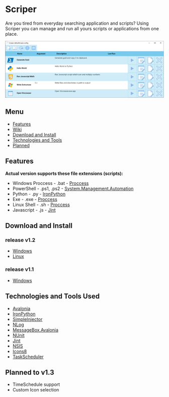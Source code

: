 # Scriper
Are you tired from everyday searching application and scripts? Using Scriper you can manage and run all yours scripts or applications from one place.

![Scriper Example](/Images/scriper.png)

## Menu
* [Features](#features)  
* [Wiki](https://github.com/Gramli/Scriper/wiki)    
* [Download and Install](#download-and-install)    
* [Technologies and Tools](#technologies-and-tools-used)  
* [Planned](#planned)

## Features
**Actual version supports these file extensions (scripts):**
* Windows Proccess - .bat - [Proccess](https://docs.microsoft.com/en-gb/dotnet/api/system.diagnostics.process?view=netcore-3.1)
* PowerShell - .ps1, .ps2 -  [System.Management.Automation](https://www.nuget.org/packages/Microsoft.PowerShell.SDK/)
* Python - .py - [IronPython](https://github.com/IronLanguages/ironpython2)
* Exe - .exe -  [Proccess](https://docs.microsoft.com/en-gb/dotnet/api/system.diagnostics.process?view=netcore-3.1)
* Linux Shell - .sh -  [Proccess](https://docs.microsoft.com/en-gb/dotnet/api/system.diagnostics.process?view=netcore-3.1)
* Javascript - .js - [Jint](https://github.com/sebastienros/jint)

## Download and Install
### release v1.2
* [Windows](https://github.com/Gramli/Scriper/releases/download/v1.2/ScriperInstaller.exe)
* [Linux](https://github.com/Gramli/Scriper/releases/download/v1.2/linux-x64-netcore3.1.7z)
### release v1.1
* [Windows](https://github.com/Gramli/Scriper/releases/download/v1.1/ScriperInstaller.exe)


## Technologies and Tools Used
* [Avalonia](https://github.com/AvaloniaUI/Avalonia)
* [IronPython](https://github.com/IronLanguages/ironpython2)
* [SimpleInjector](https://github.com/simpleinjector/SimpleInjector)
* [NLog](https://github.com/NLog/NLog)
* [MessageBox.Avalonia](https://github.com/AvaloniaUtils/MessageBox.Avalonia)
* [NUnit](https://github.com/nunit/nunit)
* [Jint](https://github.com/sebastienros/jint)
* [NSIS](https://nsis.sourceforge.io/Download)
* [Icons8](https://icons8.com)
* [TaskScheduler](https://github.com/dahall/TaskScheduler)

  
## Planned to v1.3
* TimeSchedule support
* Custom Icon selection

